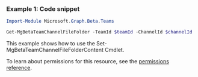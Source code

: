 ### Example 1: Code snippet

```powershell
Import-Module Microsoft.Graph.Beta.Teams

Get-MgBetaTeamChannelFileFolder -TeamId $teamId -ChannelId $channelId
```
This example shows how to use the Set-MgBetaTeamChannelFileFolderContent Cmdlet.

To learn about permissions for this resource, see the [permissions reference](/graph/permissions-reference).

